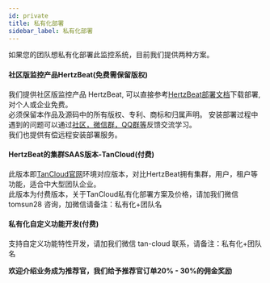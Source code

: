 ```yaml
---
id: private  
title: 私有化部署    
sidebar_label: 私有化部署     
---
```

如果您的团队想私有化部署此监控系统，目前我们提供两种方案。   

#### 社区版监控产品HertzBeat(免费需保留版权)   

我们提供社区版监控产品 HertzBeat, 可以直接参考[HertzBeat部署文档](/docs)下载部署, 对个人或企业免费。  
必须保留本作品及源码中的所有版权、专利、商标和归属声明。
安装部署过程中遇到的问题可以通过[社区，微信群，QQ群等](/docs/others/contact)反馈交流学习。  
我们也提供有偿远程安装部署服务。

#### HertzBeat的集群SAAS版本-TanCloud(付费)      

此版本即[TanCloud官网](https://console.tancloud.cn)环境对应版本，对比HertzBeat拥有集群，用户，租户等功能，适合中大型团队企业。  
此版本为付费版本，关于TanCloud私有化部署方案及价格，请加我们微信 tomsun28 咨询，加微信请备注：私有化+团队名   

#### 私有化自定义功能开发(付费)

支持自定义功能特性开发，请加我们微信 tan-cloud 联系，请备注：私有化+团队名   

**欢迎介绍业务成为推荐官，我们给予推荐官订单20% - 30%的佣金奖励**    
